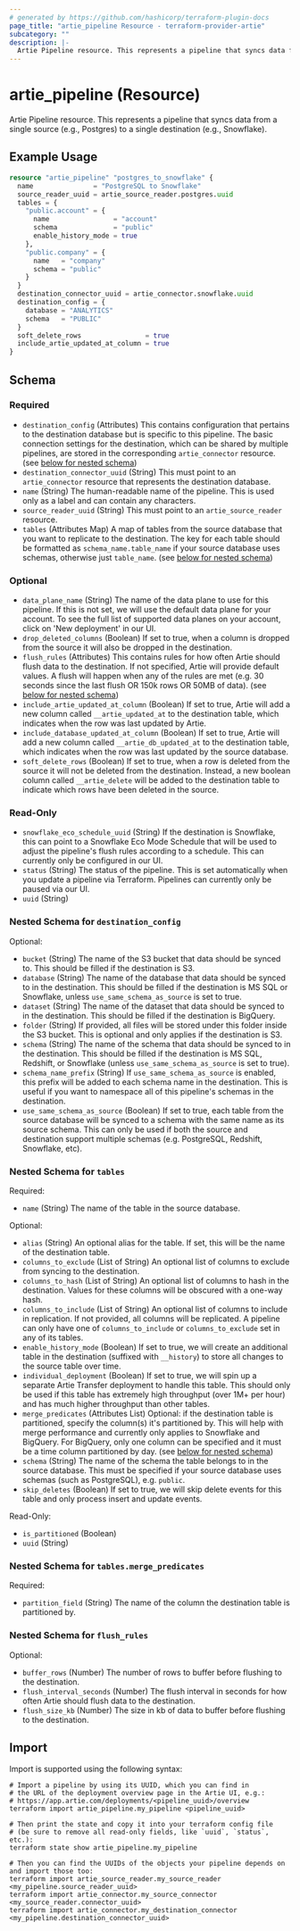 ```yaml
---
# generated by https://github.com/hashicorp/terraform-plugin-docs
page_title: "artie_pipeline Resource - terraform-provider-artie"
subcategory: ""
description: |-
  Artie Pipeline resource. This represents a pipeline that syncs data from a single source (e.g., Postgres) to a single destination (e.g., Snowflake).
---
```


# artie_pipeline (Resource)

Artie Pipeline resource. This represents a pipeline that syncs data from a single source (e.g., Postgres) to a single destination (e.g., Snowflake).

## Example Usage

```terraform
resource "artie_pipeline" "postgres_to_snowflake" {
  name               = "PostgreSQL to Snowflake"
  source_reader_uuid = artie_source_reader.postgres.uuid
  tables = {
    "public.account" = {
      name                = "account"
      schema              = "public"
      enable_history_mode = true
    },
    "public.company" = {
      name   = "company"
      schema = "public"
    }
  }
  destination_connector_uuid = artie_connector.snowflake.uuid
  destination_config = {
    database = "ANALYTICS"
    schema   = "PUBLIC"
  }
  soft_delete_rows                = true
  include_artie_updated_at_column = true
}
```

<!-- schema generated by tfplugindocs -->
## Schema

### Required

- `destination_config` (Attributes) This contains configuration that pertains to the destination database but is specific to this pipeline. The basic connection settings for the destination, which can be shared by multiple pipelines, are stored in the corresponding `artie_connector` resource. (see [below for nested schema](#nestedatt--destination_config))
- `destination_connector_uuid` (String) This must point to an `artie_connector` resource that represents the destination database.
- `name` (String) The human-readable name of the pipeline. This is used only as a label and can contain any characters.
- `source_reader_uuid` (String) This must point to an `artie_source_reader` resource.
- `tables` (Attributes Map) A map of tables from the source database that you want to replicate to the destination. The key for each table should be formatted as `schema_name.table_name` if your source database uses schemas, otherwise just `table_name`. (see [below for nested schema](#nestedatt--tables))

### Optional

- `data_plane_name` (String) The name of the data plane to use for this pipeline. If this is not set, we will use the default data plane for your account. To see the full list of supported data planes on your account, click on 'New deployment' in our UI.
- `drop_deleted_columns` (Boolean) If set to true, when a column is dropped from the source it will also be dropped in the destination.
- `flush_rules` (Attributes) This contains rules for how often Artie should flush data to the destination. If not specified, Artie will provide default values. A flush will happen when any of the rules are met (e.g. 30 seconds since the last flush OR 150k rows OR 50MB of data). (see [below for nested schema](#nestedatt--flush_rules))
- `include_artie_updated_at_column` (Boolean) If set to true, Artie will add a new column called `__artie_updated_at` to the destination table, which indicates when the row was last updated by Artie.
- `include_database_updated_at_column` (Boolean) If set to true, Artie will add a new column called `__artie_db_updated_at` to the destination table, which indicates when the row was last updated by the source database.
- `soft_delete_rows` (Boolean) If set to true, when a row is deleted from the source it will not be deleted from the destination. Instead, a new boolean column called `__artie_delete` will be added to the destination table to indicate which rows have been deleted in the source.

### Read-Only

- `snowflake_eco_schedule_uuid` (String) If the destination is Snowflake, this can point to a Snowflake Eco Mode Schedule that will be used to adjust the pipeline's flush rules according to a schedule. This can currently only be configured in our UI.
- `status` (String) The status of the pipeline. This is set automatically when you update a pipeline via Terraform. Pipelines can currently only be paused via our UI.
- `uuid` (String)

<a id="nestedatt--destination_config"></a>
### Nested Schema for `destination_config`

Optional:

- `bucket` (String) The name of the S3 bucket that data should be synced to. This should be filled if the destination is S3.
- `database` (String) The name of the database that data should be synced to in the destination. This should be filled if the destination is MS SQL or Snowflake, unless `use_same_schema_as_source` is set to true.
- `dataset` (String) The name of the dataset that data should be synced to in the destination. This should be filled if the destination is BigQuery.
- `folder` (String) If provided, all files will be stored under this folder inside the S3 bucket. This is optional and only applies if the destination is S3.
- `schema` (String) The name of the schema that data should be synced to in the destination. This should be filled if the destination is MS SQL, Redshift, or Snowflake (unless `use_same_schema_as_source` is set to true).
- `schema_name_prefix` (String) If `use_same_schema_as_source` is enabled, this prefix will be added to each schema name in the destination. This is useful if you want to namespace all of this pipeline's schemas in the destination.
- `use_same_schema_as_source` (Boolean) If set to true, each table from the source database will be synced to a schema with the same name as its source schema. This can only be used if both the source and destination support multiple schemas (e.g. PostgreSQL, Redshift, Snowflake, etc).


<a id="nestedatt--tables"></a>
### Nested Schema for `tables`

Required:

- `name` (String) The name of the table in the source database.

Optional:

- `alias` (String) An optional alias for the table. If set, this will be the name of the destination table.
- `columns_to_exclude` (List of String) An optional list of columns to exclude from syncing to the destination.
- `columns_to_hash` (List of String) An optional list of columns to hash in the destination. Values for these columns will be obscured with a one-way hash.
- `columns_to_include` (List of String) An optional list of columns to include in replication. If not provided, all columns will be replicated. A pipeline can only have one of `columns_to_include` or `columns_to_exclude` set in any of its tables.
- `enable_history_mode` (Boolean) If set to true, we will create an additional table in the destination (suffixed with `__history`) to store all changes to the source table over time.
- `individual_deployment` (Boolean) If set to true, we will spin up a separate Artie Transfer deployment to handle this table. This should only be used if this table has extremely high throughput (over 1M+ per hour) and has much higher throughput than other tables.
- `merge_predicates` (Attributes List) Optional: if the destination table is partitioned, specify the column(s) it's partitioned by. This will help with merge performance and currently only applies to Snowflake and BigQuery. For BigQuery, only one column can be specified and it must be a time column partitioned by day. (see [below for nested schema](#nestedatt--tables--merge_predicates))
- `schema` (String) The name of the schema the table belongs to in the source database. This must be specified if your source database uses schemas (such as PostgreSQL), e.g. `public`.
- `skip_deletes` (Boolean) If set to true, we will skip delete events for this table and only process insert and update events.

Read-Only:

- `is_partitioned` (Boolean)
- `uuid` (String)

<a id="nestedatt--tables--merge_predicates"></a>
### Nested Schema for `tables.merge_predicates`

Required:

- `partition_field` (String) The name of the column the destination table is partitioned by.



<a id="nestedatt--flush_rules"></a>
### Nested Schema for `flush_rules`

Optional:

- `buffer_rows` (Number) The number of rows to buffer before flushing to the destination.
- `flush_interval_seconds` (Number) The flush interval in seconds for how often Artie should flush data to the destination.
- `flush_size_kb` (Number) The size in kb of data to buffer before flushing to the destination.

## Import

Import is supported using the following syntax:

```shell
# Import a pipeline by using its UUID, which you can find in
# the URL of the deployment overview page in the Artie UI, e.g.:
# https://app.artie.com/deployments/<pipeline_uuid>/overview
terraform import artie_pipeline.my_pipeline <pipeline_uuid>

# Then print the state and copy it into your terraform config file
# (be sure to remove all read-only fields, like `uuid`, `status`, etc.):
terraform state show artie_pipeline.my_pipeline

# Then you can find the UUIDs of the objects your pipeline depends on and import those too:
terraform import artie_source_reader.my_source_reader <my_pipeline.source_reader_uuid>
terraform import artie_connector.my_source_connector <my_source_reader.connector_uuid>
terraform import artie_connector.my_destination_connector <my_pipeline.destination_connector_uuid>
```
